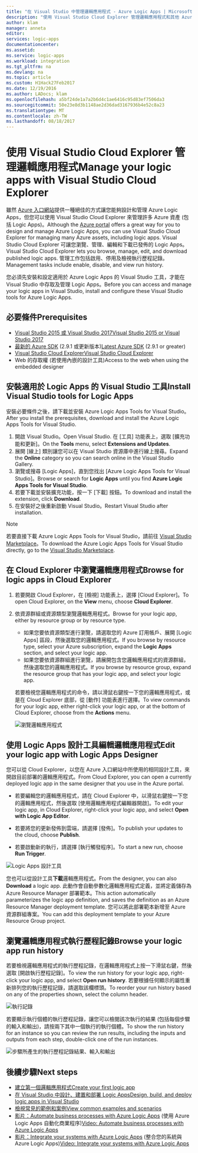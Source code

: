 ```yaml
---
title: "在 Visual Studio 中管理邏輯應用程式 - Azure Logic Apps | Microsoft Docs"
description: "使用 Visual Studio Cloud Explorer 管理邏輯應用程式和其他 Azure 資產"
author: klam
manager: anneta
editor: 
services: logic-apps
documentationcenter: 
ms.assetid: 
ms.service: logic-apps
ms.workload: integration
ms.tgt_pltfrm: na
ms.devlang: na
ms.topic: article
ms.custom: H1Hack27Feb2017
ms.date: 12/19/2016
ms.author: LADocs; klam
ms.openlocfilehash: a5bf24de1a7a2b6d4c1ae6416c95d83ef7506da3
ms.sourcegitcommit: 50e23e8d3b1148ae2d36dad3167936b4e52c8a23
ms.translationtype: MT
ms.contentlocale: zh-TW
ms.lasthandoff: 08/18/2017
---
```

# <a name="manage-your-logic-apps-with-visual-studio-cloud-explorer"></a><span data-ttu-id="b0970-103">使用 Visual Studio Cloud Explorer 管理邏輯應用程式</span><span class="sxs-lookup"><span data-stu-id="b0970-103">Manage your logic apps with Visual Studio Cloud Explorer</span></span>

<span data-ttu-id="b0970-104">雖然 [Azure 入口網站](https://portal.azure.com/)提供一種絕佳的方式讓您能夠設計和管理 Azure Logic Apps，但您可以使用 Visual Studio Cloud Explorer 來管理許多 Azure 資產 (包括 Logic Apps)。</span><span class="sxs-lookup"><span data-stu-id="b0970-104">Although the [Azure portal](https://portal.azure.com/) offers a great way for you to design and manage Azure Logic Apps, you can use Visual Studio Cloud Explorer for managing many Azure assets, including logic apps.</span></span> <span data-ttu-id="b0970-105">Visual Studio Cloud Explorer 可讓您瀏覽、管理、編輯和下載已發佈的 Logic Apps。</span><span class="sxs-lookup"><span data-stu-id="b0970-105">Visual Studio Cloud Explorer lets you browse, manage, edit, and download published logic apps.</span></span> <span data-ttu-id="b0970-106">管理工作包括啟用、停用及檢視執行歷程記錄。</span><span class="sxs-lookup"><span data-stu-id="b0970-106">Management tasks include enable, disable, and view run history.</span></span> 

<span data-ttu-id="b0970-107">您必須先安裝和設定適用於 Azure Logic Apps 的 Visual Studio 工具，才能在 Visual Studio 中存取及管理 Logic Apps。</span><span class="sxs-lookup"><span data-stu-id="b0970-107">Before you can access and manage your logic apps in Visual Studio, install and configure these Visual Studio tools for Azure Logic Apps.</span></span> 

## <a name="prerequisites"></a><span data-ttu-id="b0970-108">必要條件</span><span class="sxs-lookup"><span data-stu-id="b0970-108">Prerequisites</span></span>

* [<span data-ttu-id="b0970-109">Visual Studio 2015 或 Visual Studio 2017</span><span class="sxs-lookup"><span data-stu-id="b0970-109">Visual Studio 2015 or Visual Studio 2017</span></span>](https://www.visualstudio.com/downloads/download-visual-studio-vs.aspx)
* <span data-ttu-id="b0970-110">[最新的 Azure SDK](https://azure.microsoft.com/downloads/) (2.9.1 或更新版本)</span><span class="sxs-lookup"><span data-stu-id="b0970-110">[Latest Azure SDK](https://azure.microsoft.com/downloads/) (2.9.1 or greater)</span></span>
* [<span data-ttu-id="b0970-111">Visual Studio Cloud Explorer</span><span class="sxs-lookup"><span data-stu-id="b0970-111">Visual Studio Cloud Explorer</span></span>](https://marketplace.visualstudio.com/items?itemName=MicrosoftCloudExplorer.CloudExplorerforVisualStudio2015)
* <span data-ttu-id="b0970-112">Web 的存取權 (若使用內嵌的設計工具)</span><span class="sxs-lookup"><span data-stu-id="b0970-112">Access to the web when using the embedded designer</span></span>

## <a name="install-visual-studio-tools-for-logic-apps"></a><span data-ttu-id="b0970-113">安裝適用於 Logic Apps 的 Visual Studio 工具</span><span class="sxs-lookup"><span data-stu-id="b0970-113">Install Visual Studio tools for Logic Apps</span></span>

<span data-ttu-id="b0970-114">安裝必要條件之後，請下載並安裝 Azure Logic Apps Tools for Visual Studio。</span><span class="sxs-lookup"><span data-stu-id="b0970-114">After you install the prerequisites, download and install the Azure Logic Apps Tools for Visual Studio.</span></span>

1. <span data-ttu-id="b0970-115">開啟 Visual Studio。</span><span class="sxs-lookup"><span data-stu-id="b0970-115">Open Visual Studio.</span></span> <span data-ttu-id="b0970-116">在 [工具] 功能表上，選取 [擴充功能和更新]。</span><span class="sxs-lookup"><span data-stu-id="b0970-116">On the **Tools** menu, select **Extensions and Updates**.</span></span>
2. <span data-ttu-id="b0970-117">展開 [線上] 類別讓您可以在 Visual Studio 資源庫中進行線上搜尋。</span><span class="sxs-lookup"><span data-stu-id="b0970-117">Expand the **Online** category so you can search online in the Visual Studio Gallery.</span></span>
3. <span data-ttu-id="b0970-118">瀏覽或搜尋 [Logic Apps]，直到您找出 [Azure Logic Apps Tools for Visual Studio]。</span><span class="sxs-lookup"><span data-stu-id="b0970-118">Browse or search for **Logic Apps** until you find **Azure Logic Apps Tools for Visual Studio**.</span></span>
4. <span data-ttu-id="b0970-119">若要下載並安裝擴充功能，按一下 [下載] 按鈕。</span><span class="sxs-lookup"><span data-stu-id="b0970-119">To download and install the extension, click **Download**.</span></span>
5. <span data-ttu-id="b0970-120">在安裝好之後重新啟動 Visual Studio。</span><span class="sxs-lookup"><span data-stu-id="b0970-120">Restart Visual Studio after installation.</span></span>

> [!NOTE]
> <span data-ttu-id="b0970-121">若要直接下載 Azure Logic Apps Tools for Visual Studio，請前往 [Visual Studio Marketplace](https://visualstudiogallery.msdn.microsoft.com/e25ad307-46cf-412e-8ba5-5b555d53d2d9)。</span><span class="sxs-lookup"><span data-stu-id="b0970-121">To download the Azure Logic Apps Tools for Visual Studio directly, go to the [Visual Studio Marketplace](https://visualstudiogallery.msdn.microsoft.com/e25ad307-46cf-412e-8ba5-5b555d53d2d9).</span></span>

## <a name="browse-for-logic-apps-in-cloud-explorer"></a><span data-ttu-id="b0970-122">在 Cloud Explorer 中瀏覽邏輯應用程式</span><span class="sxs-lookup"><span data-stu-id="b0970-122">Browse for logic apps in Cloud Explorer</span></span>

1.  <span data-ttu-id="b0970-123">若要開啟 Cloud Explorer，在 [檢視] 功能表上，選擇 [Cloud Explorer]。</span><span class="sxs-lookup"><span data-stu-id="b0970-123">To open Cloud Explorer, on the **View** menu, choose **Cloud Explorer**.</span></span>
2.  <span data-ttu-id="b0970-124">依資源群組或資源類型瀏覽邏輯應用程式。</span><span class="sxs-lookup"><span data-stu-id="b0970-124">Browse for your logic app, either by resource group or by resource type.</span></span> 

    * <span data-ttu-id="b0970-125">如果您要依資源類型進行瀏覽，請選取您的 Azure 訂用帳戶、展開 [Logic Apps] 區段，然後選取您的邏輯應用程式。</span><span class="sxs-lookup"><span data-stu-id="b0970-125">If you browse by resource type, select your Azure subscription, expand the **Logic Apps** section, and select your logic app.</span></span> 
    * <span data-ttu-id="b0970-126">如果您要依資源群組進行瀏覽，請展開包含您邏輯應用程式的資源群組，然後選取您的邏輯應用程式。</span><span class="sxs-lookup"><span data-stu-id="b0970-126">If you browse by resource group, expand the resource group that has your logic app, and select your logic app.</span></span>

    <span data-ttu-id="b0970-127">若要檢視您邏輯應用程式的命令，請以滑鼠右鍵按一下您的邏輯應用程式，或是在 Cloud Explorer 底部，從 [動作] 功能表進行選擇。</span><span class="sxs-lookup"><span data-stu-id="b0970-127">To view commands for your logic app, either right-click your logic app, or at the bottom of Cloud Explorer, choose from the **Actions** menu.</span></span>

    ![瀏覽邏輯應用程式](./media/logic-apps-manage-from-vs/browse.png)

## <a name="edit-your-logic-app-with-logic-apps-designer"></a><span data-ttu-id="b0970-129">使用 Logic Apps 設計工具編輯邏輯應用程式</span><span class="sxs-lookup"><span data-stu-id="b0970-129">Edit your logic app with Logic Apps Designer</span></span>

<span data-ttu-id="b0970-130">您可以從 Cloud Explorer，以您在 Azure 入口網站中所使用的相同設計工具，來開啟目前部署的邏輯應用程式。</span><span class="sxs-lookup"><span data-stu-id="b0970-130">From Cloud Explorer, you can open a currently deployed logic app in the same designer that you use in the Azure portal.</span></span> 

* <span data-ttu-id="b0970-131">若要編輯您的邏輯應用程式，請在 Cloud Explorer 中，以滑鼠右鍵按一下您的邏輯應用程式，然後選取 [使用邏輯應用程式編輯器開啟]。</span><span class="sxs-lookup"><span data-stu-id="b0970-131">To edit your logic app, in Cloud Explorer, right-click your logic app, and select **Open with Logic App Editor**.</span></span> 

* <span data-ttu-id="b0970-132">若要將您的更新發佈到雲端，請選擇 [發佈]。</span><span class="sxs-lookup"><span data-stu-id="b0970-132">To publish your updates to the cloud, choose **Publish**.</span></span> 

* <span data-ttu-id="b0970-133">若要啟動新的執行，請選擇 [執行觸發程序]。</span><span class="sxs-lookup"><span data-stu-id="b0970-133">To start a new run, choose **Run Trigger**.</span></span>

![Logic Apps 設計工具](./media/logic-apps-manage-from-vs/designer.png)

<span data-ttu-id="b0970-135">您也可以從設計工具**下載**邏輯應用程式。</span><span class="sxs-lookup"><span data-stu-id="b0970-135">From the designer, you can also **Download** a logic app.</span></span> <span data-ttu-id="b0970-136">此動作會自動參數化邏輯應用程式定義，並將定義儲存為 Azure Resource Manager 部署範本。</span><span class="sxs-lookup"><span data-stu-id="b0970-136">This action automatically parameterizes the logic app definition, and saves the definition as an Azure Resource Manager deployment template.</span></span> <span data-ttu-id="b0970-137">您可以將此部署範本新增至 Azure 資源群組專案。</span><span class="sxs-lookup"><span data-stu-id="b0970-137">You can add this deployment template to your Azure Resource Group project.</span></span>

## <a name="browse-your-logic-app-run-history"></a><span data-ttu-id="b0970-138">瀏覽邏輯應用程式執行歷程記錄</span><span class="sxs-lookup"><span data-stu-id="b0970-138">Browse your logic app run history</span></span>

<span data-ttu-id="b0970-139">若要檢視邏輯應用程式的執行歷程記錄，在邏輯應用程式上按一下滑鼠右鍵，然後選取 [開啟執行歷程記錄]。</span><span class="sxs-lookup"><span data-stu-id="b0970-139">To view the run history for your logic app, right-click your logic app, and select **Open run history**.</span></span> <span data-ttu-id="b0970-140">若要根據任何顯示的屬性重新排列您的執行歷程記錄，請選取該欄標頭。</span><span class="sxs-lookup"><span data-stu-id="b0970-140">To reorder your run history based on any of the properties shown, select the column header.</span></span>

![執行記錄](media/logic-apps-manage-from-vs/runs.png)

<span data-ttu-id="b0970-142">若要顯示執行個體的執行歷程記錄，讓您可以檢閱該次執行的結果 (包括每個步驟的輸入和輸出)，請按兩下其中一個執行的執行個體。</span><span class="sxs-lookup"><span data-stu-id="b0970-142">To show the run history for an instance so you can review the run results, including the inputs and outputs from each step, double-click one of the run instances.</span></span>

![步驟所產生的執行歷程記錄結果、輸入和輸出](./media/logic-apps-manage-from-vs/history.png)

## <a name="next-steps"></a><span data-ttu-id="b0970-144">後續步驟</span><span class="sxs-lookup"><span data-stu-id="b0970-144">Next steps</span></span>

* [<span data-ttu-id="b0970-145">建立第一個邏輯應用程式</span><span class="sxs-lookup"><span data-stu-id="b0970-145">Create your first logic app</span></span>](logic-apps-create-a-logic-app.md)
* [<span data-ttu-id="b0970-146">在 Visual Studio 中設計、建置和部署 Logic Apps</span><span class="sxs-lookup"><span data-stu-id="b0970-146">Design, build, and deploy logic apps in Visual Studio</span></span>](logic-apps-deploy-from-vs.md)
* [<span data-ttu-id="b0970-147">檢視常見的範例和案例</span><span class="sxs-lookup"><span data-stu-id="b0970-147">View common examples and scenarios</span></span>](logic-apps-examples-and-scenarios.md)
* <span data-ttu-id="b0970-148">[影片：Automate business processes with Azure Logic Apps](http://channel9.msdn.com/Events/Build/2016/T694) (使用 Azure Logic Apps 自動化商業程序)</span><span class="sxs-lookup"><span data-stu-id="b0970-148">[Video: Automate business processes with Azure Logic Apps](http://channel9.msdn.com/Events/Build/2016/T694)</span></span>
* <span data-ttu-id="b0970-149">[影片：Integrate your systems with Azure Logic Apps](http://channel9.msdn.com/Events/Build/2016/P462) (整合您的系統與 Azure Logic Apps)</span><span class="sxs-lookup"><span data-stu-id="b0970-149">[Video: Integrate your systems with Azure Logic Apps](http://channel9.msdn.com/Events/Build/2016/P462)</span></span>
